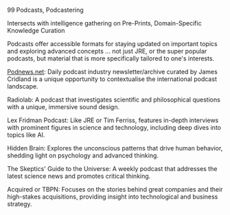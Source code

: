 99 Podcasts, Podcastering

Intersects with intelligence gathering on Pre-Prints, Domain-Specific Knowledge Curation 

Podcasts offer accessible formats for staying updated on important topics and exploring advanced concepts ... not just JRE, or the super popular podcasts, but material that is more specifically tailored to one's interests.

[Podnews.net](https://podnews.net/archive): Daily podcast industry newsletter/archive curated by James Cridland is a unique opportunity to contextualise the international podcast landscape.

Radiolab: A podcast that investigates scientific and philosophical questions with a unique, immersive sound design.

Lex Fridman Podcast: Like JRE or Tim Ferriss, features in-depth interviews with prominent figures in science and technology, including deep dives into topics like AI.

Hidden Brain: Explores the unconscious patterns that drive human behavior, shedding light on psychology and advanced thinking.

The Skeptics' Guide to the Universe: A weekly podcast that addresses the latest science news and promotes critical thinking.

Acquired or TBPN: Focuses on the stories behind great companies and their high-stakes acquisitions, providing insight into technological and business strategy.